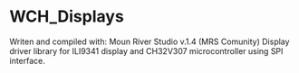 # WCH_Displays
Writen and compiled with:
Moun River Studio v.1.4 (MRS Comunity)
Display driver library for ILI9341 display and CH32V307 microcontroller using SPI interface.
